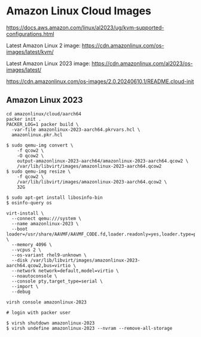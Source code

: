 # Amazon Linux Cloud Images

https://docs.aws.amazon.com/linux/al2023/ug/kvm-supported-configurations.html

Latest Amazon Linux 2 image:
https://cdn.amazonlinux.com/os-images/latest/kvm/

Latest Amazon Linux 2023 image:
https://cdn.amazonlinux.com/al2023/os-images/latest/

https://cdn.amazonlinux.com/os-images/2.0.20240610.1/README.cloud-init

## Amazon Linux 2023

```
cd amazonlinux/cloud/aarch64
packer init .
PACKER_LOG=1 packer build \
  -var-file amazonlinux-2023-aarch64.pkrvars.hcl \
  amazonlinux.pkr.hcl
```

```
$ sudo qemu-img convert \
    -f qcow2 \
    -O qcow2 \
    output-amazonlinux-2023-aarch64/amazonlinux-2023-aarch64.qcow2 \
    /var/lib/libvirt/images/amazonlinux-2023-aarch64.qcow2
$ sudo qemu-img resize \
    -f qcow2 \
    /var/lib/libvirt/images/amazonlinux-2023-aarch64.qcow2 \
    32G
```

```
$ sudo apt-get install libosinfo-bin
$ osinfo-query os
```

```
virt-install \
  --connect qemu:///system \
  --name amazonlinux-2023 \
  --boot loader=/usr/share/AAVMF/AAVMF_CODE.fd,loader.readonly=yes,loader.type=pflash,nvram.template=/usr/share/AAVMF/AAVMF_VARS.fd \
  --memory 4096 \
  --vcpus 2 \
  --os-variant rhel9-unknown \
  --disk /var/lib/libvirt/images/amazonlinux-2023-aarch64.qcow2,bus=virtio \
  --network network=default,model=virtio \
  --noautoconsole \
  --console pty,target_type=serial \
  --import \
  --debug

virsh console amazonlinux-2023

# login with packer user
```

```
$ virsh shutdown amazonlinux-2023
$ virsh undefine amazonlinux-2023 --nvram --remove-all-storage
```
